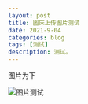 ```yaml
---
layout: post
title: 图床上传图片测试
date: 2021-9-04
categories: blog
tags: [测试]
description: 测试。
---
```


图片为下


![图片测试](https://i.loli.net/2021/09/04/pWlMFZgYoudLN1r.png)
